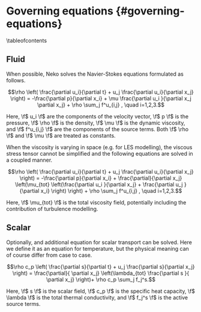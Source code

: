 # Governing equations {#governing-equations}

\tableofcontents

## Fluid

When possible, Neko solves the Navier-Stokes equations formulated as follows.

$$\rho \left( \frac{\partial u_i}{\partial t} + 
   u_j \frac{\partial u_i}{\partial x_j} \right) =
  -\frac{\partial p}{\partial x_i} + 
  \mu \frac{\partial u_i }{\partial x_j \partial x_j} + 
  \rho \sum_j f^u_{i,j} , \quad i=1,2,3.$$

Here, \f$ u_i \f$ are the components of the velocity vector, \f$ p \f$ is the
pressure, \f$ \rho \f$ is the density, \f$ \mu \f$ is the dynamic viscosity, and
\f$ f^u_{i,j} \f$ are the components of the source terms. Both \f$ \rho \f$ and
\f$ \mu \f$ are treated as constants.

When the viscosity is varying in space (e.g. for LES modelling), the viscous
stress tensor cannot be simplified and the following equations are solved in a
coupled manner.

$$\rho \left( \frac{\partial u_i}{\partial t} + 
   u_j \frac{\partial u_i}{\partial x_j} \right) =
  -\frac{\partial p}{\partial x_i} + 
  \frac{\partial}{\partial x_j} \left(\mu_{tot} 
  \left(\frac{\partial u_i }{\partial x_j} +
   \frac{\partial u_j }{\partial x_i} \right) \right)  + 
  \rho \sum_j f^u_{i,j} , \quad i=1,2,3.$$

Here, \f$ \mu_{tot} \f$ is the total viscosity field, potentially including the
contribution of turbulence modelling.

## Scalar

Optionally, and additional equation for scalar transport can be solved. Here we
define it as an equation for temperature, but the physical meaning can of course
differ from case to case.

$$\rho c_p \left( \frac{\partial s}{\partial t} + 
   u_j \frac{\partial s}{\partial x_j} \right) =
  \frac{\partial}{ \partial x_j} 
  \left(\lambda_{tot} \frac{\partial s }{ \partial x_j} \right)+ 
  \rho c_p \sum_j f_j^s.$$

Here, \f$ s \f$ is the scalar field, \f$ c_p \f$ is the specific heat capacity,
\f$ \lambda \f$ is the total thermal conductivity, and \f$ f_j^s \f$ is the
active source terms. 
